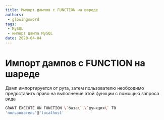```yaml
---
title: Импорт дампов с FUNCTION на шареде
authors: 
 - glowingsword
tags:
 - MySQL
 - импорт дампа MySQL
date: 2020-04-04
---
```

# Импорт дампов с FUNCTION на шареде

Дамп импортируется от рута, затем пользователю необходимо предоставить
право на выполнение этой функции с помощью запроса вида

``` bash
GRANT EXECUTE ON FUNCTION \`база\`.\`функция\` TO
'пользователь'@'localhost'
```